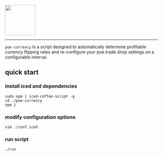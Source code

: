 <img src="https://taky.s3.amazonaws.com/SJBJhAonz.png" width=100>

---

`poe-currency` is a script designed to automatically determine profitable
currency flipping rates and re-configure your poe.trade shop settings on
a configurable interval.

## quick start

### install iced and dependencies
```
sudo npm i iced-coffee-script -g
cd ./poe-currency
npm i
```

### modify configuration options
```
vim ./conf.iced
```

### run script
```
./run
```

